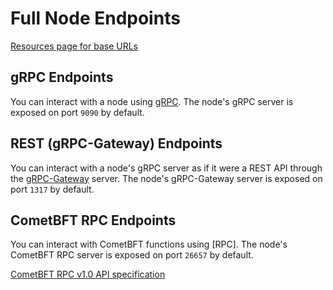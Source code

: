 # Full Node Endpoints
[Resources page for base URLs](../infrastructure_providers-network/resources#full-node-endpoints)

## gRPC Endpoints
You can interact with a node using [gRPC](https://grpc.io/). The node's gRPC server is exposed on port `9090` by default.

## REST (gRPC-Gateway) Endpoints
You can interact with a node's gRPC server as if it were a REST API through the [gRPC-Gateway](https://grpc-ecosystem.github.io/grpc-gateway/) server. The node's gRPC-Gateway server is exposed on port `1317` by default.

## CometBFT RPC Endpoints
You can interact with CometBFT functions using [RPC]. The node's CometBFT RPC server is exposed on port `26657` by default. 

[CometBFT RPC v1.0 API specification](https://docs.cometbft.com/v1.0/rpc/)